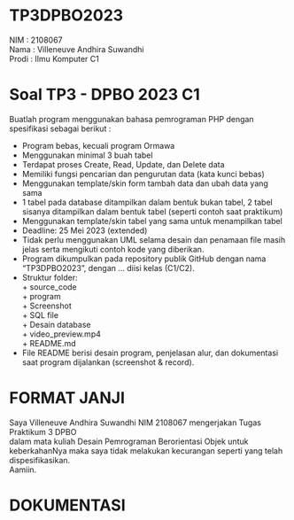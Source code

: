 # TP3DPBO2023
NIM : 2108067<br/>
Nama : Villeneuve Andhira Suwandhi<br/>
Prodi : Ilmu Komputer C1<br/>

# Soal TP3 - DPBO 2023 C1
Buatlah program menggunakan bahasa pemrograman PHP dengan
spesifikasi sebagai berikut :
- Program bebas, kecuali program Ormawa<br/>
- Menggunakan minimal 3 buah tabel<br/>
- Terdapat proses Create, Read, Update, dan Delete data<br/>
- Memiliki fungsi pencarian dan pengurutan data (kata kunci bebas)<br/>
- Menggunakan template/skin form tambah data dan ubah data yang sama<br/>
- 1 tabel pada database ditampilkan dalam bentuk bukan tabel, 2 tabel sisanya
ditampilkan dalam bentuk tabel (seperti contoh saat praktikum)<br/>
- Menggunakan template/skin tabel yang sama untuk menampilkan tabel<br/>
- Deadline: 25 Mei 2023 (extended)<br/>
- Tidak perlu menggunakan UML selama desain dan penamaan file masih
jelas serta mengikuti contoh kode yang diberikan.<br/>
- Program dikumpulkan pada repository publik GitHub dengan nama
“TP3DPBO2023”, dengan … diisi kelas (C1/C2).<br/>
- Struktur folder:<br/>
      + source_code<br/>
      + program<br/>
      + Screenshot<br/>
      + SQL file<br/>
      + Desain database<br/>
      + video_preview.mp4<br/>
      + README.md<br/>
- File README berisi desain program, penjelasan alur, dan dokumentasi saat
program dijalankan (screenshot & record).<br/>

# FORMAT JANJI
Saya Villeneuve Andhira Suwandhi NIM 2108067 mengerjakan Tugas Praktikum 3 DPBO<br/>
dalam mata kuliah Desain Pemrograman Berorientasi Objek untuk keberkahanNya maka saya tidak melakukan kecurangan seperti yang telah dispesifikasikan.<br/>
Aamiin.<br/>

# DOKUMENTASI
